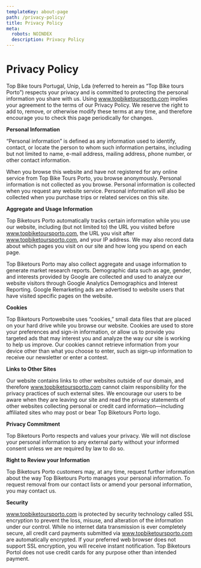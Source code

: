 ```yaml
---
templateKey: about-page
path: /privacy-policy/
title: Privacy Policy
meta:
  robots: NOINDEX
  description: Privacy Policy
---
```

# **Privacy Policy**

Top Bike tours Portugal, Unip, Lda (referred to herein as “Top Bike tours Porto”) respects your privacy and is committed to protecting the personal information you share with us. Using www.topbiketoursporto.com implies your agreement to the terms of our Privacy Policy. We reserve the right to add to, remove, or otherwise modify these terms at any time, and therefore encourage you to check this page periodically for changes.

**Personal Information**

“Personal information” is defined as any information used to identify, contact, or locate the person to whom such information pertains, including but not limited to name, e-mail address, mailing address, phone number, or other contact information.

When you browse this website and have not registered for any online service from Top Bike Tours Porto, you browse anonymously. Personal information is not collected as you browse. Personal information is collected when you request any website service. Personal information will also be collected when you purchase trips or related services on this site.

**Aggregate and Usage Information**

Top Biketours Porto automatically tracks certain information while you use our website, including (but not limited to) the URL you visited before www.topbiketoursporto.com, the URL you visit after www.topbiketoursporto.com, and your IP address. We may also record data about which pages you visit on our site and how long you spend on each page.

Top Biketours Porto may also collect aggregate and usage information to generate market research reports. Demographic data such as age, gender, and interests provided by Google are collected and used to analyze our website visitors through Google Analytics Demographics and Interest Reporting. Google Remarketing ads are advertised to website users that have visited specific pages on the website.

**Cookies**

Top Biketours Portowebsite uses “cookies,” small data files that are placed on your hard drive while you browse our website. Cookies are used to store your preferences and sign-in information, or allow us to provide you targeted ads that may interest you and analyze the way our site is working to help us improve. Our cookies cannot retrieve information from your device other than what you choose to enter, such as sign-up information to receive our newsletter or enter a contest.

**Links to Other Sites**

Our website contains links to other websites outside of our domain, and therefore www.topbiketoursporto.com cannot claim responsibility for the privacy practices of such external sites. We encourage our users to be aware when they are leaving our site and read the privacy statements of other websites collecting personal or credit card information—including affiliated sites who may post or bear Top Biketours Porto logo.

**Privacy Commitment**

Top Biketours Porto respects and values your privacy. We will not disclose your personal information to any external party without your informed consent unless we are required by law to do so.

**Right to Review your Information**

Top Biketours Porto customers may, at any time, request further information about the way Top Biketours Porto manages your personal information. To request removal from our contact lists or amend your personal information, you may contact us.

**Security**

www.topbiketoursporto.com is protected by security technology called SSL encryption to prevent the loss, misuse, and alteration of the information under our control. While no internet data transmission is ever completely secure, all credit card payments submitted via www.topbiketoursporto.com are automatically encrypted. If your preferred web browser does not support SSL encryption, you will receive instant notification. Top Biketours Portol does not use credit cards for any purpose other than intended payment.